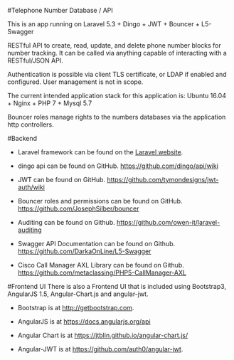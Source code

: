 #Telephone Number Database / API

This is an app running on Laravel 5.3 + Dingo + JWT + Bouncer + L5-Swagger

RESTful API to create, read, update, and delete phone number blocks for number tracking. It can be called via anything capable of interacting with a RESTful/JSON API.

Authentication is possible via client TLS certificate, or LDAP if enabled and configured. User management is not in scope. 

The current intended application stack for this application is: Ubuntu 16.04 + Nginx + PHP 7 + Mysql 5.7

Bouncer roles manage rights to the numbers databases via the application http controllers.


#Backend
* Laravel framework can be found on the [Laravel website](http://laravel.com/docs).

* dingo api can be found on GitHub. https://github.com/dingo/api/wiki

* JWT can be found on GitHub. https://github.com/tymondesigns/jwt-auth/wiki

* Bouncer roles and permissions can be found on GitHub. https://github.com/JosephSilber/bouncer

* Auditing can be found on Github. https://github.com/owen-it/laravel-auditing

* Swagger API Documentation can be found on Github. https://github.com/DarkaOnLine/L5-Swagger

* Cisco Call Manager AXL Library can be found on Github. https://github.com/metaclassing/PHP5-CallManager-AXL

#Frontend UI 
There is also a Frontend UI that is included using Bootstrap3, AngularJS 1.5, Angular-Chart.js and angular-jwt. 

* Bootstrap is at http://getbootstrap.com. 

* AngularJS is at https://docs.angularjs.org/api

* Angular Chart is at https://jtblin.github.io/angular-chart.js/

* Angular-JWT is at https://github.com/auth0/angular-jwt. 
